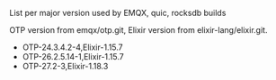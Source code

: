 List per major version used by EMQX, quic, rocksdb builds

OTP version from emqx/otp.git, Elixir version from elixir-lang/elixir.git.

+ OTP-24.3.4.2-4,Elixir-1.15.7
+ OTP-26.2.5.14-1,Elixir-1.15.7
+ OTP-27.2-3,Elixir-1.18.3
